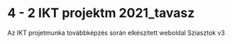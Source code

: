 # 4 - 2 IKT projektm 2021_tavasz
 Az IKT projetmunka továbbképzés során elkészített weboldal
 Sziasztok v3